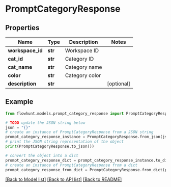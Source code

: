 # PromptCategoryResponse


## Properties

Name | Type | Description | Notes
------------ | ------------- | ------------- | -------------
**workspace_id** | **str** | Workspace ID | 
**cat_id** | **str** | Category ID | 
**cat_name** | **str** | Category name | 
**color** | **str** | Category color | 
**description** | **str** |  | [optional] 

## Example

```python
from flowhunt.models.prompt_category_response import PromptCategoryResponse

# TODO update the JSON string below
json = "{}"
# create an instance of PromptCategoryResponse from a JSON string
prompt_category_response_instance = PromptCategoryResponse.from_json(json)
# print the JSON string representation of the object
print(PromptCategoryResponse.to_json())

# convert the object into a dict
prompt_category_response_dict = prompt_category_response_instance.to_dict()
# create an instance of PromptCategoryResponse from a dict
prompt_category_response_from_dict = PromptCategoryResponse.from_dict(prompt_category_response_dict)
```
[[Back to Model list]](../README.md#documentation-for-models) [[Back to API list]](../README.md#documentation-for-api-endpoints) [[Back to README]](../README.md)


